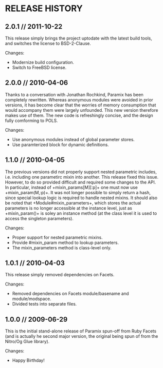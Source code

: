 # RELEASE HISTORY

## 2.0.1 // 2011-10-22

This release simply brings the project uptodate with the latest
build tools, and switches the license to BSD-2-Clause.

Changes:

* Modernize build configuration.
* Switch to FreeBSD license.


## 2.0.0 // 2010-04-06

Thanks to a conversation with Jonathan Rochkind, Paramix has
been completely rewritten.  Whereas anonymous modules were
avoided in prior versions, it has become clear that the worries
of memory consumption that would accompany them were largely 
unfounded. This new version therefore makes use of them.
The new code is refreshingly concise, and the design fully
comforming to POLS.

Changes:

* Use anonymous modules instead of global parameter stores.
* Use paramterized block for dynamic definitions.


## 1.1.0 // 2010-04-05

The previous versions did not properly support nested parametric
includes, i.e. including one parametirc mixin into another. This
release fixed this issue. However, to do so provided difficult
and required some changes to the API. In particular, instead
of +mixin_params[M][:p]+ one must now use +mixin_param(M,:p)+.
It was not longer possible to simply return a hash, since special
lookup logic is required to handle nested mixins. It should also
be noted that +Module#mixin_parameters+, which stores the actual
parameters is no longer accessible at the instance level, just
as +mixin_param()+ is soley an instance method (at the class level
it is used to access the singleton parameters).

Changes:

* Proper support for nested parametric mixins.
* Provide #mixin_param method to lookup parameters.
* The mixin_parameters method is class-level only.


## 1.0.1 // 2010-04-03

This release simply removed dependencies on Facets.

Changes:

* Removed dependencies on Facets module/basename and module/modspace.
* Divided tests into separate files.


## 1.0.0 // 2009-06-29

This is the initial stand-alone release of Paramix spun-off
from Ruby Facets (and is actually he second major version, the
original being spun of from the Nitro/Og Glue library).

Changes:

* Happy Birthday!

